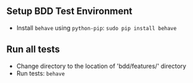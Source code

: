 ## Setup BDD Test Environment
 
- Install `behave` using `python-pip`: `sudo pip install behave`
 
## Run all tests
- Change directory to the location of 'bdd/features/' directory
- Run tests: `behave`
